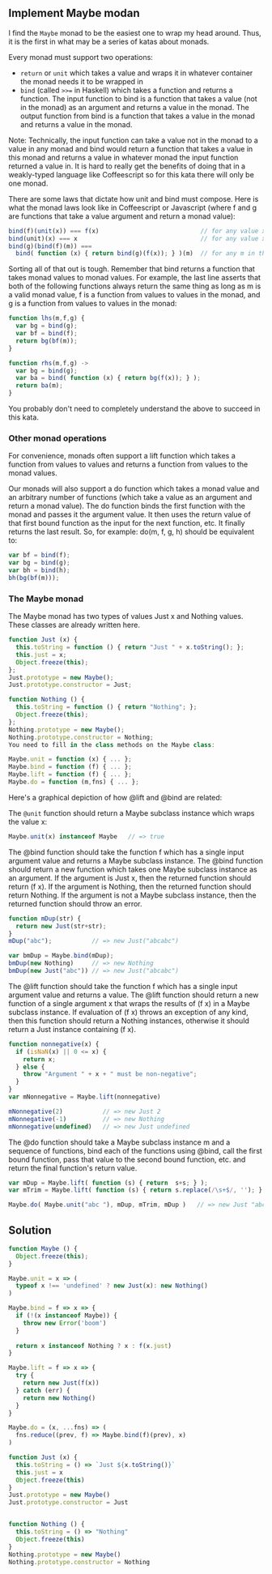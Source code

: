 ## Implement Maybe modan

I find the `Maybe` monad to be the easiest one to wrap my head around. Thus, it is the first in what may be a series of katas about monads.

Every monad must support two operations:

- `return` or `unit` which takes a value and wraps it in whatever container the monad needs it to be wrapped in
- `bind` (called `>>=` in Haskell) which takes a function and returns a function.
The input function to bind is a function that takes a value (not in the monad) as an argument and returns a value in the monad. The output function from bind is a function that takes a value in the monad and returns a value in the monad.

Note: Technically, the input function can take a value not in the monad to a value in any monad and bind would return a function that takes a value in this monad and returns a value in whatever monad the input function returned a value in. It is hard to really get the benefits of doing that in a weakly-typed language like Coffeescript so for this kata there will only be one monad.

There are some laws that dictate how unit and bind must compose. Here is what the monad laws look like in Coffeescript or Javascript (where f and g are functions that take a value argument and return a monad value):

```js
bind(f)(unit(x)) === f(x)                            // for any value x  (left identity)
bind(unit)(x) === x                                  // for any value x  (right identity)
bind(g)(bind(f)(m)) ===
  bind( function (x) { return bind(g)(f(x)); } )(m)  // for any m in the monad  (associativity)
```
Sorting all of that out is tough. Remember that bind returns a function that takes monad values to monad values. For example, the last line asserts that both of the following functions always return the same thing as long as m is a valid monad value, f is a function from values to values in the monad, and g is a function from values to values in the monad:

```js
function lhs(m,f,g) {
  var bg = bind(g);
  var bf = bind(f);
  return bg(bf(m));
}

function rhs(m,f,g) ->
  var bg = bind(g);
  var ba = bind( function (x) { return bg(f(x)); } );
  return ba(m);
}
```

You probably don't need to completely understand the above to succeed in this kata.

### Other monad operations

For convenience, monads often support a lift function which takes a function from values to values and returns a function from values to the monad values.

Our monads will also support a do function which takes a monad value and an arbitrary number of functions (which take a value as an argument and return a monad value). The do function binds the first function with the monad and passes it the argument value. It then uses the return value of that first bound function as the input for the next function, etc. It finally returns the last result. So, for example: do(m, f, g, h) should be equivalent to:
```js
var bf = bind(f);
var bg = bind(g);
var bh = bind(h);
bh(bg(bf(m)));
```

### The Maybe monad

The Maybe monad has two types of values Just x and Nothing values. These classes are already written here.

```js
function Just (x) {
  this.toString = function () { return "Just " + x.toString(); };
  this.just = x;
  Object.freeze(this);
};
Just.prototype = new Maybe();
Just.prototype.constructor = Just;

function Nothing () {
  this.toString = function () { return "Nothing"; };
  Object.freeze(this);
};
Nothing.prototype = new Maybe();
Nothing.prototype.constructor = Nothing;
You need to fill in the class methods on the Maybe class:

Maybe.unit = function (x) { ... };
Maybe.bind = function (f) { ... };
Maybe.lift = function (f) { ... };
Maybe.do = function (m,fns) { ... };
```
Here's a graphical depiction of how @lift and @bind are related: 

The `@unit` function should return a Maybe subclass instance which wraps the value x:

```js
Maybe.unit(x) instanceof Maybe   // => true
```
The @bind function should take the function f which has a single input argument value and returns a Maybe subclass instance. The @bind function should return a new function which takes one Maybe subclass instance as an argument. If the argument is Just x, then the returned function should return (f x). If the argument is Nothing, then the returned function should return Nothing. If the argument is not a Maybe subclass instance, then the returned function should throw an error.

```js
function mDup(str) {
  return new Just(str+str);
}
mDup("abc");           // => new Just("abcabc")

var bmDup = Maybe.bind(mDup);
bmDup(new Nothing)     // => new Nothing
bmDup(new Just("abc")) // => new Just("abcabc")
```

The @lift function should take the function f which has a single input argument value and returns a value. The @lift function should return a new function of a single argument x that wraps the results of (f x) in a Maybe subclass instance. If evaluation of (f x) throws an exception of any kind, then this function should return a Nothing instances, otherwise it should return a Just instance containing (f x).

```js
function nonnegative(x) {
  if (isNaN(x) || 0 <= x) {
    return x;
  } else {
    throw "Argument " + x + " must be non-negative";
  }
}
var mNonnegative = Maybe.lift(nonnegative)

mNonnegative(2)           // => new Just 2
mNonnegative(-1)          // => new Nothing
mNonnegative(undefined)   // => new Just undefined
```

The @do function should take a Maybe subclass instance m and a sequence of functions, bind each of the functions using @bind, call the first bound function, pass that value to the second bound function, etc. and return the final function's return value.

```js
var mDup = Maybe.lift( function (s) { return  s+s; } );
var mTrim = Maybe.lift( function (s) { return s.replace(/\s+$/, ''); } );

Maybe.do( Maybe.unit("abc "), mDup, mTrim, mDup )   // => new Just "abc abcabc abc"
```

## Solution

```js
function Maybe () {
  Object.freeze(this);
}

Maybe.unit = x => (
  typeof x !== 'undefined' ? new Just(x): new Nothing()
)

Maybe.bind = f => x => {
  if (!(x instanceof Maybe)) {
    throw new Error('boom')
  }
  
  return x instanceof Nothing ? x : f(x.just)
}

Maybe.lift = f => x => {
  try {
    return new Just(f(x))
  } catch (err) {
    return new Nothing()
  }
}

Maybe.do = (x, ...fns) => (
  fns.reduce((prev, f) => Maybe.bind(f)(prev), x)
)

function Just (x) {
  this.toString = () => `Just ${x.toString()}`
  this.just = x
  Object.freeze(this)
}
Just.prototype = new Maybe()
Just.prototype.constructor = Just


function Nothing () {
  this.toString = () => "Nothing"
  Object.freeze(this)
}
Nothing.prototype = new Maybe()
Nothing.prototype.constructor = Nothing
```
